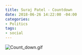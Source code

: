```yaml
---
title: Suraj Patel - Countdown
date: 2018-06-26 14:22:00 -04:00
categories:
- Politics
tags:
- social
---
```


![Count_down.gif](/uploads/Count_down.gif)